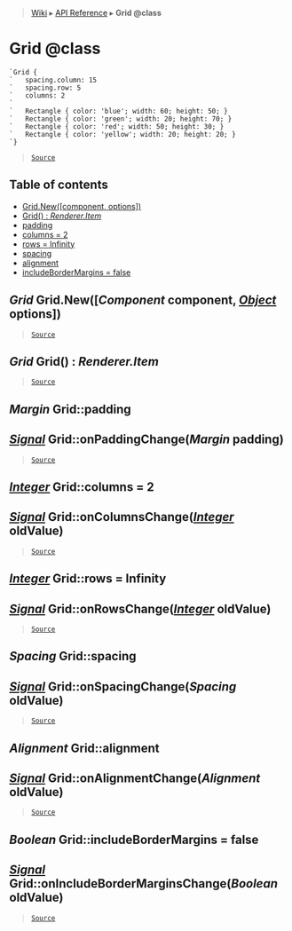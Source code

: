 > [Wiki](Home) ▸ [API Reference](API-Reference) ▸ **Grid @class**

Grid @class
===========

```nml
`Grid {
`   spacing.column: 15
`   spacing.row: 5
`   columns: 2
`
`   Rectangle { color: 'blue'; width: 60; height: 50; }
`   Rectangle { color: 'green'; width: 20; height: 70; }
`   Rectangle { color: 'red'; width: 50; height: 30; }
`   Rectangle { color: 'yellow'; width: 20; height: 20; }
`}
```

> [`Source`](/Neft-io/neft/tree/master/src/renderer/types/layout/grid.litcoffee#grid-class)

## Table of contents
  * [Grid.New([component, options])](#grid-gridnewcomponent-component-object-options)
  * [Grid() : *Renderer.Item*](#grid-grid--rendereritem)
  * [padding](#margin-gridpadding)
  * [columns = 2](#integer-gridcolumns--2)
  * [rows = Infinity](#integer-gridrows--infinity)
  * [spacing](#spacing-gridspacing)
  * [alignment](#alignment-gridalignment)
  * [includeBorderMargins = false](#boolean-gridincludebordermargins--false)

*Grid* Grid.New([*Component* component, [*Object*](/Neft-io/neft/wiki/Utils-API.md#boolean-isobjectany-value) options])
----------------------------------------------------------

> [`Source`](/Neft-io/neft/tree/master/src/renderer/types/layout/grid.litcoffee#grid-gridnewcomponent-component-object-options)

*Grid* Grid() : *Renderer.Item*
-------------------------------

> [`Source`](/Neft-io/neft/tree/master/src/renderer/types/layout/grid.litcoffee#grid-grid--rendereritem)

*Margin* Grid::padding
----------------------
## [*Signal*](/Neft-io/neft/wiki/Signal-API.md#class-signal) Grid::onPaddingChange(*Margin* padding)

> [`Source`](/Neft-io/neft/tree/master/src/renderer/types/layout/grid.litcoffee#margin-gridpadding-signal-gridonpaddingchangemargin-padding)

[*Integer*](/Neft-io/neft/wiki/Utils-API.md#boolean-isintegerany-value) Grid::columns = 2
---------------------------
## [*Signal*](/Neft-io/neft/wiki/Signal-API.md#class-signal) Grid::onColumnsChange([*Integer*](/Neft-io/neft/wiki/Utils-API.md#boolean-isintegerany-value) oldValue)

> [`Source`](/Neft-io/neft/tree/master/src/renderer/types/layout/grid.litcoffee#integer-gridcolumns--2-signal-gridoncolumnschangeinteger-oldvalue)

[*Integer*](/Neft-io/neft/wiki/Utils-API.md#boolean-isintegerany-value) Grid::rows = Infinity
-------------------------------
## [*Signal*](/Neft-io/neft/wiki/Signal-API.md#class-signal) Grid::onRowsChange([*Integer*](/Neft-io/neft/wiki/Utils-API.md#boolean-isintegerany-value) oldValue)

> [`Source`](/Neft-io/neft/tree/master/src/renderer/types/layout/grid.litcoffee#integer-gridrows--infinity-signal-gridonrowschangeinteger-oldvalue)

*Spacing* Grid::spacing
-----------------------
## [*Signal*](/Neft-io/neft/wiki/Signal-API.md#class-signal) Grid::onSpacingChange(*Spacing* oldValue)

> [`Source`](/Neft-io/neft/tree/master/src/renderer/types/layout/grid.litcoffee#spacing-gridspacing-signal-gridonspacingchangespacing-oldvalue)

*Alignment* Grid::alignment
---------------------------
## [*Signal*](/Neft-io/neft/wiki/Signal-API.md#class-signal) Grid::onAlignmentChange(*Alignment* oldValue)

> [`Source`](/Neft-io/neft/tree/master/src/renderer/types/layout/grid.litcoffee#alignment-gridalignment-signal-gridonalignmentchangealignment-oldvalue)

*Boolean* Grid::includeBorderMargins = false
--------------------------------------------
## [*Signal*](/Neft-io/neft/wiki/Signal-API.md#class-signal) Grid::onIncludeBorderMarginsChange(*Boolean* oldValue)

> [`Source`](/Neft-io/neft/tree/master/src/renderer/types/layout/grid.litcoffee#boolean-gridincludebordermargins--false-signal-gridonincludebordermarginschangeboolean-oldvalue)

